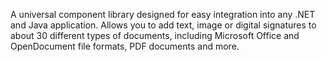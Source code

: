 A universal component library designed for easy integration into any .NET and Java application. Allows you to add text, image or digital signatures to about 30 different types of documents, including Microsoft Office and OpenDocument file formats, PDF documents and more.

